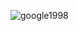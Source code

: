 ![google1998](https://user-images.githubusercontent.com/69090467/193352154-eb9fb7bb-3755-4f16-9e97-9d2c290193c0.png)
